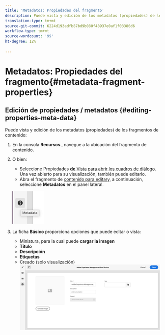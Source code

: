 ```yaml
---
title: 'Metadatos: Propiedades del fragmento'
description: Puede vista y edición de los metadatos (propiedades) de los fragmentos de contenido.
translation-type: tm+mt
source-git-commit: 6224d193adfb87bd9b080f48937e0af1f03386d6
workflow-type: tm+mt
source-wordcount: '99'
ht-degree: 12%

---
```



# Metadatos: Propiedades del fragmento{#metadata-fragment-properties}

## Edición de propiedades / metadatos {#editing-properties-meta-data}

Puede vista y edición de los metadatos (propiedades) de los fragmentos de contenido:

1. En la consola **Recursos** , navegue a la ubicación del fragmento de contenido.
2. O bien:

   * Seleccione Propiedades [**de** Vista para abrir los cuadros de diálogo](/help/assets/manage-digital-assets.md#editing-properties). Una vez abierto para su visualización, también puede editarlo.
   * Abra el fragmento de [contenido para editar](/help/assets/content-fragments/content-fragments-managing.md#opening-the-fragment-editor)y, a continuación, seleccione **Metadatos** en el panel lateral.

   ![metadata](assets/cfm-metadata-01.png)

3. La ficha **Básico** proporciona opciones que puede editar o vista:

   * Miniatura, para la cual puede **cargar la imagen**
   * **Título**
   * **Descripción**
   * **Etiquetas**
   * Creado (solo visualización)
   ![metadata](assets/cfm-metadata-02.png)
